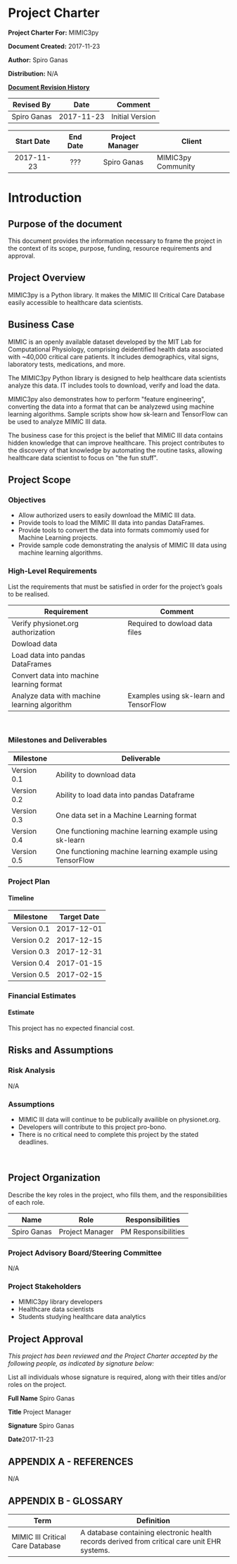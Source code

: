 # Project Charter
  
**Project Charter For:**  MIMIC3py

**Document Created:** 2017-11-23

**Author:** Spiro Ganas

**Distribution:** N/A

<u>**Document Revision History**</u>

| Revised By       | Date           | Comment               |
| -----------------|:--------------:|:---------------------:|
| Spiro Ganas | 2017-11-23  | Initial Version |

		
| Start Date | End Date    | Project Manager | Client      |
| :---------:|:-----------:| :--------------:| ------------|
|2017-11-23	|???  | Spiro Ganas| MIMIC3py Community |

# Introduction

## Purpose of the document


This document provides the information necessary to frame the project in the context of its scope, purpose, funding, resource requirements and approval. 

## Project Overview
MIMIC3py is a Python library.  It makes the MIMIC III Critical Care Database easily accessible to healthcare data scientists.

## Business Case

MIMIC is an openly available dataset developed by the MIT Lab for Computational Physiology, comprising deidentified health data associated with ~40,000 critical care patients. It includes demographics, vital signs, laboratory tests, medications, and more.

The MIMIC3py Python library is designed to help healthcare data scientists analyze this data.  IT includes tools to download, verify and load the data.  

MIMIC3py also demonstrates how to perform "feature engineering", converting the data into a format that can be analyzewd using machine learning algorithms.  Sample scripts show how sk-learn and TensorFlow can be used to analyze MIMIC III data.

The business case for this project is the belief that MIMIC III data contains hidden knowledge that can improve healthcare.  This project contributes to the discovery of that knowledge by automating the routine tasks, allowing healthcare data scientist to focus on "the fun stuff". 
## Project Scope

### Objectives

* Allow authorized users to easily download the MIMIC III data.
* Provide tools to load the MIMIC III data into pandas DataFrames.
* Provide tools to convert the data into formats commomly used for Machine Learning projects.
* Provide sample code demonstrating the analysis of MIMIC III data using machine learning algorithms.

### High-Level Requirements
List the requirements that must be satisfied in order for the project’s goals to be realised.

| Requirement   | Comment                         |   
| ------------- |---------------------------------| 
|Verify physionet.org authorization             |Required to dowload data files|
|Dowload data                                   |                            |
|Load data into pandas DataFrames               |                             |
|Convert data into machine learning format      |                             |
|Analyze data with machine learning algorithm   |Examples using sk-learn and TensorFlow                             |


 
### Milestones and Deliverables


| Milestone     | Deliverable                                                         |   
| ------------- |---------------------------------------------------------------------| 
|Version 0.1    |Ability to download data                                             |
|Version 0.2    |Ability to load data into pandas Dataframe                           |
|Version 0.3    |One data set in a Machine Learning format                            |
|Version 0.4    |One functioning machine learning example using sk-learn              |
|Version 0.5    |One functioning machine learning example using TensorFlow            |

### Project Plan

#### Timeline
| Milestone     | Target Date                                                       |   
| ------------- |---------------------------------------------------------------------| 
|Version 0.1    |2017-12-01                                            |
|Version 0.2    |2017-12-15                         |
|Version 0.3    |2017-12-31                            |
|Version 0.4    |2017-01-15            |
|Version 0.5    |2017-02-15           |

### Financial Estimates
#### Estimate
This project has no expected financial cost.  

## Risks and Assumptions
### Risk Analysis
N/A

### Assumptions
* MIMIC III data will continue to be publically availible on physionet.org.
* Developers will contribute to this project pro-bono.
* There is no critical need to complete this project by the stated deadlines.



 
## Project Organization
Describe the key roles in the project, who fills them, and the responsibilities of each role.
 
| Name      | Role              | Responsibilities         |   
| --------- |-------------------|--------------------------| 
|Spiro Ganas    | Project Manager	  | PM Responsibilities      |

 



### Project Advisory Board/Steering Committee
N/A
### Project Stakeholders
* MIMIC3py library developers
* Healthcare data scientists
* Students studying healthcare data analytics

## Project Approval

*This project has been reviewed and the Project Charter accepted by the following people, as indicated by signature below:*

List all individuals whose signature is required, along with their titles and/or roles on the project.

**Full Name**  Spiro Ganas

**Title** Project Manager

**Signature** Spiro Ganas

**Date**2017-11-23



## APPENDIX A - REFERENCES
N/A

## APPENDIX B - GLOSSARY
| Term                    | Definition                       |   
| ------------------------|----------------------------------| 
|MIMIC III Critical Care Database|A database containing electronic health records derived from critical care unit EHR systems.     |



